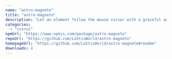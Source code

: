 ```yaml
---
name: "astro-magneto"
title: "astro-magneto"
description: "Let an element follow the mouse cursor with a graceful and smooth motion."
categories:
  - "css+ui"
npmUrl: "https://www.npmjs.com/package/astro-magneto"
repoUrl: "https://github.com/LoStisWorld/astro-magneto"
homepageUrl: "https://github.com/LoStisWorld/astro-magneto#readme"
downloads: 4
---
```

